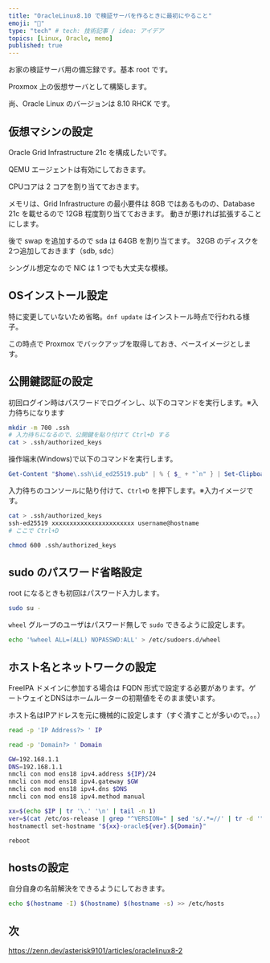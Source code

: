 ```yaml
---
title: "OracleLinux8.10 で検証サーバを作るときに最初にやること"
emoji: "🐧"
type: "tech" # tech: 技術記事 / idea: アイデア
topics: [Linux, Oracle, memo]
published: true
---
```


お家の検証サーバ用の備忘録です。基本 root です。

Proxmox 上の仮想サーバとして構築します。

尚、Oracle Linux のバージョンは 8.10 RHCK です。

## 仮想マシンの設定

Oracle Grid Infrastructure 21c を構成したいです。

QEMU エージェントは有効にしておきます。

CPUコアは 2 コアを割り当てておきます。

メモリは、Grid Infrastructure の最小要件は 8GB ではあるものの、Database 21c を載せるので 12GB 程度割り当てておきます。
動きが悪ければ拡張することにします。

後で swap を追加するので sda は 64GB を割り当てます。
32GB のディスクを2つ追加しておきます（sdb, sdc）

シングル想定なので NIC は 1 つでも大丈夫な模様。

## OSインストール設定

特に変更していないため省略。`dnf update` はインストール時点で行われる様子。

この時点で Proxmox でバックアップを取得しておき、ベースイメージとします。

## 公開鍵認証の設定

初回ログイン時はパスワードでログインし、以下のコマンドを実行します。※入力待ちになります

```bash
mkdir -m 700 .ssh
# 入力待ちになるので、公開鍵を貼り付けて Ctrl+D する
cat > .ssh/authorized_keys
```

操作端末(Windows)で以下のコマンドを実行します。

```powershell
Get-Content "$home\.ssh\id_ed25519.pub" | % { $_ + "`n" } | Set-Clipboard
```

入力待ちのコンソールに貼り付けて、`Ctrl+D` を押下します。※入力イメージです。

```bash
cat > .ssh/authorized_keys
ssh-ed25519 xxxxxxxxxxxxxxxxxxxxxxx username@hostname
# ここで Ctrl+D
```

```bash
chmod 600 .ssh/authorized_keys
```

## sudo のパスワード省略設定

root になるときも初回はパスワード入力します。

```bash
sudo su -
```

`wheel` グループのユーザはパスワード無しで `sudo` できるように設定します。

```bash
echo '%wheel ALL=(ALL) NOPASSWD:ALL' > /etc/sudoers.d/wheel
```

## ホスト名とネットワークの設定

FreeIPA ドメインに参加する場合は FQDN 形式で設定する必要があります。ゲートウェイとDNSはホームルーターの初期値をそのまま使います。

ホスト名はIPアドレスを元に機械的に設定します（すぐ潰すことが多いので。。。）

```bash
read -p 'IP Address?> ' IP
```

```bash
read -p 'Domain?> ' Domain
```

```bash
GW=192.168.1.1
DNS=192.168.1.1
nmcli con mod ens18 ipv4.address ${IP}/24
nmcli con mod ens18 ipv4.gateway $GW
nmcli con mod ens18 ipv4.dns $DNS
nmcli con mod ens18 ipv4.method manual

xx=$(echo $IP | tr '\.' '\n' | tail -n 1)
ver=$(cat /etc/os-release | grep "^VERSION=" | sed 's/.*=//' | tr -d '"' | sed 's/\..*//')
hostnamectl set-hostname "${xx}-oracle${ver}.${Domain}"

reboot
```

## hostsの設定

自分自身の名前解決をできるようにしておきます。

```bash
echo $(hostname -I) $(hostname) $(hostname -s) >> /etc/hosts
```

## 次

<https://zenn.dev/asterisk9101/articles/oraclelinux8-2>

